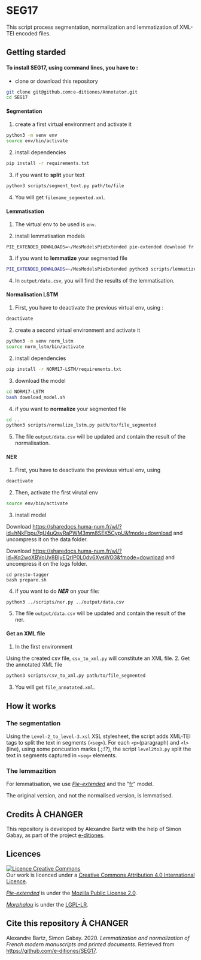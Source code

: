 # SEG17

This script process segmentation, normalization and lemmatization of XML-TEI encoded files. 

## Getting starded

#### To install SEG17, using command lines, you have to :

* clone or download this repository
```bash
git clone git@github.com:e-ditiones/Annotator.git
cd SEG17
```

#### Segmentation

1. create a first virtual environment and activate it
```bash
python3 -m venv env
source env/bin/activate
```
2. install dependencies
```bash
pip install -r requirements.txt
```
3. if you want to **split** your text
```bash
python3 scripts/segment_text.py path/to/file
```
4. You will get `filename_segmented.xml`.


#### Lemmatisation

1. The virtual env to be used is `env`.

2. install lemmatisation models
```
PIE_EXTENDED_DOWNLOADS=~/MesModelsPieExtended pie-extended download fr
```
3. if you want to **lemmatize** your segmented file
```bash
PIE_EXTENDED_DOWNLOADS=~/MesModelsPieExtended python3 scripts/lemmatize.py path/to/file_segmented.xml
```
4. In `output/data.csv`, you will find the results of the lemmatisation.


#### Normalisation LSTM

1. First, you have to deactivate the previous virtual env, using :
```bash
deactivate
```
2. create a second virtual environment and activate it
```bash
python3 -m venv norm_lstm
source norm_lstm/bin/activate
```
2. install dependencies
```bash
pip install -r NORM17-LSTM/requirements.txt
```
3. download the model
```bash
cd NORM17-LSTM
bash download_model.sh
```
4. if you want to **normalize** your segmented file
```bash
cd ..
python3 scripts/normalize_lstm.py path/to/file_segmented
```
5. The file `output/data.csv` will be updated and contain the result of the normalisation.

#### NER
1. First, you have to deactivate the previous virtual env, using 
```bash
deactivate
```
2. Then, activate the first virutal env
```bash
source env/bin/activate
```
3. install model

Download https://sharedocs.huma-num.fr/wl/?id=hNkFbpu7qU4uQsvRaPWM3mm8SEK5CypU&fmode=download and uncompress it on the data folder.

Download https://sharedocs.huma-num.fr/wl/?id=Kq2woXBVoUv8BIyEQrIP0L0dv6XysWO3&fmode=download and uncompress it on the logs folder.

```
cd presto-tagger
bash prepare.sh
```

4. if you want to do ***NER*** on your file:
```
python3 ../scripts/ner.py ../output/data.csv
```

5. The file `output/data.csv` will be updated and contain the result of the ner.

#### Get an XML file
1. In the first environment

Using the created csv file, `csv_to_xml.py` will constitute an XML file.
2. Get the annotated XML file
```bash
python3 scripts/csv_to_xml.py path/to/file_segmented
```
3. You will get `file_annotated.xml`.


## How it works

### The segmentation

Using the `Level-2_to_level-3.xsl` XSL stylesheet, the script adds XML-TEI tags to split the text in segments (`<seg>`).
For each `<p>`(paragraph) and `<l>`(line), using some poncuation marks (.;:!?), the script `level2to3.py` split the text in segments captured in `<seg>` elements.


### The lemmazition

For lemmatisation, we use [_Pie-extended_](https://github.com/hipster-philology/nlp-pie-taggers) and the "[fr](https://github.com/hipster-philology/nlp-pie-taggers/tree/f3dd5197cd0a70381e008ab8239d47aff04c9737/pie_extended/models/fr)" model.

The original version, and not the normalised version, is lemmatised.


## Credits À CHANGER

This repository is developed by Alexandre Bartz with the help of Simon Gabay, as part of the project [e-ditiones](https://github.com/e-ditiones).


## Licences

<a rel="licence" href="http://creativecommons.org/licenses/by/4.0/"><img alt="Licence Creative Commons" style="border-width:0" src="https://i.creativecommons.org/l/by/4.0/88x31.png" /></a><br />Our work is licenced under a <a rel="license" href="http://creativecommons.org/licenses/by/4.0/">Creative Commons Attribution 4.0 International Licence</a>.

[_Pie-extended_](https://github.com/hipster-philology/nlp-pie-taggers) is under the [Mozilla Public License 2.0](https://www.mozilla.org/en-US/MPL/2.0/).

[_Morphalou_](https://www.ortolang.fr/market/lexicons/morphalou) is under the [LGPL-LR](https://spdx.org/licenses/LGPLLR.html).

## Cite this repository À CHANGER

Alexandre Bartz, Simon Gabay. 2020. _Lemmatization and normalization of French modern manuscripts and printed documents_. Retrieved from https://github.com/e-ditiones/SEG17.
